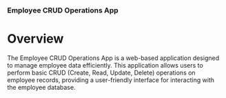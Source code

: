 ### Employee CRUD Operations App


# Overview
The Employee CRUD Operations App is a web-based application designed to manage employee data efficiently. This application allows users to perform basic CRUD (Create, Read, Update, Delete) operations on employee records, providing a user-friendly interface for interacting with the employee database.
